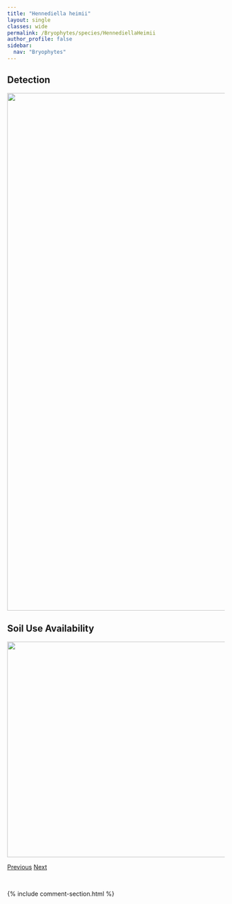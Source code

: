 ```yaml
---
title: "Hennediella heimii"
layout: single
classes: wide
permalink: /Bryophytes/species/HennediellaHeimii
author_profile: false
sidebar:
  nav: "Bryophytes"
---
```


<h2>Detection</h2>

<a href="https://drive.google.com/uc?export=view&id=1_sQmKEhAQ0ORT-2Reme5AeM8EgVL-iyN">
<img src="https://drive.google.com/uc?export=view&id=1_sQmKEhAQ0ORT-2Reme5AeM8EgVL-iyN" height = "1200" width = "800">
</a>


<h2>Soil Use Availability</h2>

<a href="https://drive.google.com/uc?export=view&id=1eqZpMLX4D52qSFGO5nWUEiozXjPLxYoO">
<img src="https://drive.google.com/uc?export=view&id=1eqZpMLX4D52qSFGO5nWUEiozXjPLxYoO" height = "500" width = "1000">
</a>


<a href="/DevelopmentWebsite/Bryophytes/species/HelodiumBlandowii" class="pagination--pager" title="Helodium blandowii">Previous</a> <a href="/DevelopmentWebsite/Bryophytes/species/HerzogiellaTurfacea" class="pagination--pager" title="Herzogiella turfacea">Next</a>

<p>&nbsp;</p>

{% include comment-section.html %}
